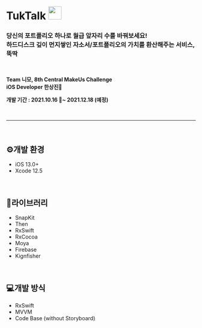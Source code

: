 # TukTalk <img src="https://user-images.githubusercontent.com/70688424/138086420-e38ee2c9-fffc-4978-b89e-423b3bf6b4ca.png" height="35">

### 당신의 포트폴리오 하나로 월급 앞자리 수를 바꿔보세요!<br>하드디스크 깊이 먼지쌓인 자소서/포트폴리오의 가치를 환산해주는 서비스, 뚝딱

<br>

**Team 니모, 8th Central MakeUs Challenge<br>iOS Developer 한상진🍎**

**개발 기간 : 2021.10.16 🔨~ 2021.12.18 (예정)**

<br>

<hr>

<br>

## ⚙개발 환경

* iOS 13.0+
* Xcode 12.5

<br>

## 📕라이브러리

* SnapKit
* Then
* RxSwift
* RxCocoa
* Moya
* Firebase
* Kignfisher

<br>

## 💻개발 방식

* RxSwift
* MVVM
* Code Base (without Storyboard)
